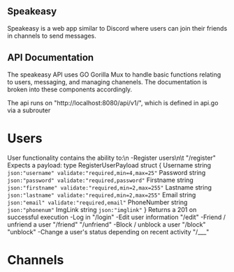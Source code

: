 ## Speakeasy

Speakeasy is a web app similar to Discord where users can join their friends in channels to send messages.

## API Documentation

The speakeasy API uses GO Gorilla Mux to handle basic functions relating to users, messaging, and managing chanenels. The documentation is broken into these components accordingly.

The api runs on "http://localhost:8080/api/v1/", which is defined in api.go via a subrouter

# Users

User functionality contains the ability to:\n
-Register users\n\t
"/register"
Expects a payload:
type RegisterUserPayload struct {
Username string `json:"username" validate:"required,min=4,max=25"`
Password string `json:"password" validate:"required,password"`
Firstname string `json:"firstname" validate:"required,min=2,max=255"`
Lastname string `json:"lastname" validate:"required,min=2,max=255"`
Email string `json:"email" validate:"required,email"`
PhoneNumber string `json:"phonenum"`
ImgLink string `json:"imglink"`
}
Returns a 201 on successful execution
-Log in
"/login"
-Edit user information
"/edit"
-Friend / unfriend a user
"/friend" "/unfriend"
-Block / unblock a user
"/block" "unblock"
-Change a user's status depending on recent activity
"/\_\_\_"

# Channels
